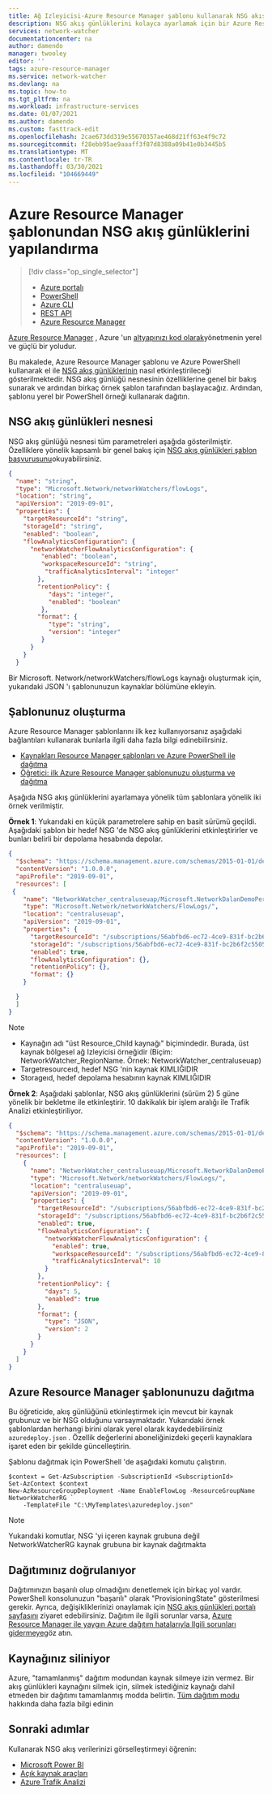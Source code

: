```yaml
---
title: Ağ Izleyicisi-Azure Resource Manager şablonu kullanarak NSG akış günlükleri oluşturma
description: NSG akış günlüklerini kolayca ayarlamak için bir Azure Resource Manager şablonu ve PowerShell kullanın.
services: network-watcher
documentationcenter: na
author: damendo
manager: twooley
editor: ''
tags: azure-resource-manager
ms.service: network-watcher
ms.devlang: na
ms.topic: how-to
ms.tgt_pltfrm: na
ms.workload: infrastructure-services
ms.date: 01/07/2021
ms.author: damendo
ms.custom: fasttrack-edit
ms.openlocfilehash: 2cae673dd319e55670357ae468d21ff63e4f9c72
ms.sourcegitcommit: f28ebb95ae9aaaff3f87d8388a09b41e0b3445b5
ms.translationtype: MT
ms.contentlocale: tr-TR
ms.lasthandoff: 03/30/2021
ms.locfileid: "104669449"
---
```

# <a name="configure-nsg-flow-logs-from-an-azure-resource-manager-template"></a>Azure Resource Manager şablonundan NSG akış günlüklerini yapılandırma

> [!div class="op_single_selector"]
> - [Azure portalı](network-watcher-nsg-flow-logging-portal.md)
> - [PowerShell](network-watcher-nsg-flow-logging-powershell.md)
> - [Azure CLI](network-watcher-nsg-flow-logging-cli.md)
> - [REST API](network-watcher-nsg-flow-logging-rest.md)
> - [Azure Resource Manager](network-watcher-nsg-flow-logging-azure-resource-manager.md)


[Azure Resource Manager](https://azure.microsoft.com/features/resource-manager/) , Azure 'un [altyapınızı kod olarak](/azure/devops/learn/what-is-infrastructure-as-code)yönetmenin yerel ve güçlü bir yoludur.

Bu makalede, Azure Resource Manager şablonu ve Azure PowerShell kullanarak el ile [NSG akış günlüklerinin](./network-watcher-nsg-flow-logging-overview.md) nasıl etkinleştirileceği gösterilmektedir. NSG akış günlüğü nesnesinin özelliklerine genel bir bakış sunarak ve ardından birkaç örnek şablon tarafından başlayacağız. Ardından, şablonu yerel bir PowerShell örneği kullanarak dağıtın.


## <a name="nsg-flow-logs-object"></a>NSG akış günlükleri nesnesi

NSG akış günlüğü nesnesi tüm parametreleri aşağıda gösterilmiştir.
Özelliklere yönelik kapsamlı bir genel bakış için [NSG akış günlükleri şablon başvurusunu](/azure/templates/microsoft.network/2019-11-01/networkwatchers/flowlogs#RetentionPolicyParameters)okuyabilirsiniz.

```json
{
  "name": "string",
  "type": "Microsoft.Network/networkWatchers/flowLogs",
  "location": "string",
  "apiVersion": "2019-09-01",
  "properties": {
    "targetResourceId": "string",
    "storageId": "string",
    "enabled": "boolean",
    "flowAnalyticsConfiguration": {
      "networkWatcherFlowAnalyticsConfiguration": {
         "enabled": "boolean",
         "workspaceResourceId": "string",
          "trafficAnalyticsInterval": "integer"
        },
        "retentionPolicy": {
           "days": "integer",
           "enabled": "boolean"
         },
        "format": {
           "type": "string",
           "version": "integer"
         }
      }
    }
  }
```
Bir Microsoft. Network/networkWatchers/flowLogs kaynağı oluşturmak için, yukarıdaki JSON 'ı şablonunuzun kaynaklar bölümüne ekleyin.


## <a name="creating-your-template"></a>Şablonunuz oluşturma

Azure Resource Manager şablonlarını ilk kez kullanıyorsanız aşağıdaki bağlantıları kullanarak bunlarla ilgili daha fazla bilgi edinebilirsiniz.

* [Kaynakları Resource Manager şablonları ve Azure PowerShell ile dağıtma](../azure-resource-manager/templates/deploy-powershell.md#deploy-local-template-or-bicep-file)
* [Öğretici: ilk Azure Resource Manager şablonunuzu oluşturma ve dağıtma](../azure-resource-manager/templates/template-tutorial-create-first-template.md?tabs=azure-powershell)


Aşağıda NSG akış günlüklerini ayarlamaya yönelik tüm şablonlara yönelik iki örnek verilmiştir.

**Örnek 1**: Yukarıdaki en küçük parametrelere sahip en basit sürümü geçildi. Aşağıdaki şablon bir hedef NSG 'de NSG akış günlüklerini etkinleştirirler ve bunları belirli bir depolama hesabında depolar.

```json
{
  "$schema": "https://schema.management.azure.com/schemas/2015-01-01/deploymentTemplate.json#",
  "contentVersion": "1.0.0.0",
  "apiProfile": "2019-09-01",
  "resources": [
 {
    "name": "NetworkWatcher_centraluseuap/Microsoft.NetworkDalanDemoPerimeterNSG",
    "type": "Microsoft.Network/networkWatchers/FlowLogs/",
    "location": "centraluseuap",
    "apiVersion": "2019-09-01",
    "properties": {
      "targetResourceId": "/subscriptions/56abfbd6-ec72-4ce9-831f-bc2b6f2c5505/resourceGroups/DalanDemo/providers/Microsoft.Network/networkSecurityGroups/PerimeterNSG",
      "storageId": "/subscriptions/56abfbd6-ec72-4ce9-831f-bc2b6f2c5505/resourceGroups/MyCanaryFlowLog/providers/Microsoft.Storage/storageAccounts/storagev2ira",
      "enabled": true,
      "flowAnalyticsConfiguration": {},
      "retentionPolicy": {},
      "format": {}
    }

  }
  ]
}
```

> [!NOTE]
> * Kaynağın adı "üst Resource_Child kaynağı" biçimindedir. Burada, üst kaynak bölgesel ağ Izleyicisi örneğidir (Biçim: NetworkWatcher_RegionName. Örnek: NetworkWatcher_centraluseuap)
> * Targetresourceıd, hedef NSG 'nin kaynak KIMLIĞIDIR
> * Storageıd, hedef depolama hesabının kaynak KIMLIĞIDIR

**Örnek 2**: Aşağıdaki şablonlar, NSG akış günlüklerini (sürüm 2) 5 güne yönelik bir bekletme ile etkinleştirir. 10 dakikalık bir işlem aralığı ile Trafik Analizi etkinleştiriliyor.

```json
{
  "$schema": "https://schema.management.azure.com/schemas/2015-01-01/deploymentTemplate.json#",
  "contentVersion": "1.0.0.0",
  "apiProfile": "2019-09-01",
  "resources": [
    {
      "name": "NetworkWatcher_centraluseuap/Microsoft.NetworkDalanDemoPerimeterNSG",
      "type": "Microsoft.Network/networkWatchers/FlowLogs/",
      "location": "centraluseuap",
      "apiVersion": "2019-09-01",
      "properties": {
        "targetResourceId": "/subscriptions/56abfbd6-ec72-4ce9-831f-bc2b6f2c5505/resourceGroups/DalanDemo/providers/Microsoft.Network/networkSecurityGroups/PerimeterNSG",
        "storageId": "/subscriptions/56abfbd6-ec72-4ce9-831f-bc2b6f2c5505/resourceGroups/MyCanaryFlowLog/providers/Microsoft.Storage/storageAccounts/storagev2ira",
        "enabled": true,
        "flowAnalyticsConfiguration": {
          "networkWatcherFlowAnalyticsConfiguration": {
            "enabled": true,
            "workspaceResourceId": "/subscriptions/56abfbd6-ec72-4ce9-831f-bc2b6f2c5505/resourceGroups/defaultresourcegroup-wcus/providers/Microsoft.OperationalInsights/workspaces/1c4f42e5-3a02-4146-ac9b-3051d8501db0",
            "trafficAnalyticsInterval": 10
          }
        },
        "retentionPolicy": {
          "days": 5,
          "enabled": true
        },
        "format": {
          "type": "JSON",
          "version": 2
        }
      }
    }
  ]
}
```

## <a name="deploying-your-azure-resource-manager-template"></a>Azure Resource Manager şablonunuzu dağıtma

Bu öğreticide, akış günlüğünü etkinleştirmek için mevcut bir kaynak grubunuz ve bir NSG olduğunu varsaymaktadır.
Yukarıdaki örnek şablonlardan herhangi birini olarak yerel olarak kaydedebilirsiniz `azuredeploy.json` . Özellik değerlerini aboneliğinizdeki geçerli kaynaklara işaret eden bir şekilde güncelleştirin.

Şablonu dağıtmak için PowerShell 'de aşağıdaki komutu çalıştırın.
```azurepowershell
$context = Get-AzSubscription -SubscriptionId <SubscriptionId>
Set-AzContext $context
New-AzResourceGroupDeployment -Name EnableFlowLog -ResourceGroupName NetworkWatcherRG `
    -TemplateFile "C:\MyTemplates\azuredeploy.json"
```

> [!NOTE]
> Yukarıdaki komutlar, NSG 'yi içeren kaynak grubuna değil NetworkWatcherRG kaynak grubuna bir kaynak dağıtmakta


## <a name="verifying-your-deployment"></a>Dağıtımınız doğrulanıyor

Dağıtımınızın başarılı olup olmadığını denetlemek için birkaç yol vardır. PowerShell konsolunuzun "başarılı" olarak "ProvisioningState" gösterilmesi gerekir. Ayrıca, değişikliklerinizi onaylamak için [NSG akış günlükleri portalı sayfasını](https://ms.portal.azure.com/#blade/Microsoft_Azure_Network/NetworkWatcherMenuBlade/flowLogs) ziyaret edebilirsiniz. Dağıtım ile ilgili sorunlar varsa, [Azure Resource Manager ile yaygın Azure dağıtım hatalarıyla Ilgili sorunları gidermeye](../azure-resource-manager/templates/common-deployment-errors.md)göz atın.

## <a name="deleting-your-resource"></a>Kaynağınız siliniyor
Azure, "tamamlanmış" dağıtım modundan kaynak silmeye izin vermez. Bir akış günlükleri kaynağını silmek için, silmek istediğiniz kaynağı dahil etmeden bir dağıtımı tamamlanmış modda belirtin. [Tüm dağıtım modu](../azure-resource-manager/templates/deployment-modes.md#complete-mode) hakkında daha fazla bilgi edinin

## <a name="next-steps"></a>Sonraki adımlar

Kullanarak NSG akış verilerinizi görselleştirmeyi öğrenin:
* [Microsoft Power BI](network-watcher-visualize-nsg-flow-logs-power-bi.md)
* [Açık kaynak araçları](network-watcher-visualize-nsg-flow-logs-open-source-tools.md)
* [Azure Trafik Analizi](./traffic-analytics.md)
